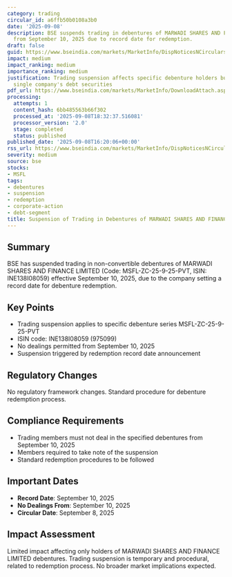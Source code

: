 ```yaml
---
category: trading
circular_id: a6ffb50b0108a3b0
date: '2025-09-08'
description: BSE suspends trading in debentures of MARWADI SHARES AND FINANCE LIMITED
  from September 10, 2025 due to record date for redemption.
draft: false
guid: https://www.bseindia.com/markets/MarketInfo/DispNoticesNCirculars.aspx?Noticeid={9F214301-2700-496E-BFB7-BAC937857E9E}&noticeno=20250908-38&dt=09/08/2025&icount=38&totcount=48&flag=0
impact: medium
impact_ranking: medium
importance_ranking: medium
justification: Trading suspension affects specific debenture holders but limited to
  single company's debt securities
pdf_url: https://www.bseindia.com/markets/MarketInfo/DownloadAttach.aspx?id=20250908-38&attachedId=
processing:
  attempts: 1
  content_hash: 6bb485563b66f302
  processed_at: '2025-09-08T18:32:37.516081'
  processor_version: '2.0'
  stage: completed
  status: published
published_date: '2025-09-08T16:20:06+00:00'
rss_url: https://www.bseindia.com/markets/MarketInfo/DispNoticesNCirculars.aspx?Noticeid={9F214301-2700-496E-BFB7-BAC937857E9E}&noticeno=20250908-38&dt=09/08/2025&icount=38&totcount=48&flag=0
severity: medium
source: bse
stocks:
- MSFL
tags:
- debentures
- suspension
- redemption
- corporate-action
- debt-segment
title: Suspension of Trading in Debentures of MARWADI SHARES AND FINANCE LIMITED
---
```


## Summary

BSE has suspended trading in non-convertible debentures of MARWADI SHARES AND FINANCE LIMITED (Code: MSFL-ZC-25-9-25-PVT, ISIN: INE138I08059) effective September 10, 2025, due to the company setting a record date for debenture redemption.

## Key Points

- Trading suspension applies to specific debenture series MSFL-ZC-25-9-25-PVT
- ISIN code: INE138I08059 (975099)
- No dealings permitted from September 10, 2025
- Suspension triggered by redemption record date announcement

## Regulatory Changes

No regulatory framework changes. Standard procedure for debenture redemption process.

## Compliance Requirements

- Trading members must not deal in the specified debentures from September 10, 2025
- Members required to take note of the suspension
- Standard redemption procedures to be followed

## Important Dates

- **Record Date**: September 10, 2025
- **No Dealings From**: September 10, 2025
- **Circular Date**: September 8, 2025

## Impact Assessment

Limited impact affecting only holders of MARWADI SHARES AND FINANCE LIMITED debentures. Trading suspension is temporary and procedural, related to redemption process. No broader market implications expected.